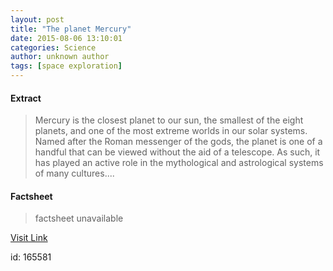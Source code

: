 ```yaml
---
layout: post
title: "The planet Mercury"
date: 2015-08-06 13:10:01
categories: Science
author: unknown author
tags: [space exploration]
---
```



#### Extract
>Mercury is the closest planet to our sun, the smallest of the eight planets, and one of the most extreme worlds in our solar systems. Named after the Roman messenger of the gods, the planet is one of a handful that can be viewed without the aid of a telescope. As such, it has played an active role in the mythological and astrological systems of many cultures....

#### Factsheet
>factsheet unavailable

[Visit Link](http://phys.org/news/2015-08-planet-mercury.html)

id:  165581



